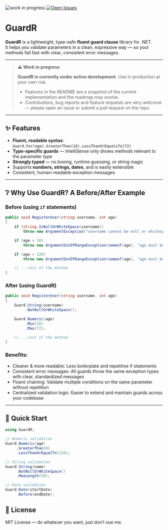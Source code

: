 ![work in progress](https://img.shields.io/badge/status-WIP-yellow)
[![Open Issues](https://img.shields.io/github/issues/NoubarKay/GuardR.svg)](https://github.com/NoubarKay/GuardR/issues)


# GuardR

**GuardR** is a lightweight, type-safe **fluent guard clause** library for .NET.  
It helps you validate parameters in a clean, expressive way — so your methods fail fast with clear, consistent error messages.

---
> **⚠️ Work in progress**
>
> **GuardR is currently under active development.** Use in production at your own risk.
>
> - Features in the README are a snapshot of the current implementation and the roadmap may evolve.
> - Contributions, bug reports and feature requests are very welcome — please open an issue or submit a pull request on the repo.
---


## ✨ Features
- **Fluent, readable syntax**: `Guard.For(age).GreaterThan(18).LessThanOrEqualsTo(72)`
- **Type-specific guards** — IntelliSense only shows methods relevant to the parameter type
- **Strongly typed** — no boxing, runtime guessing, or string magic
- Supports **numbers, strings, dates**, and is easily extensible
- Consistent, human-readable exception messages

---
## ❔ Why Use GuardR? A Before/After Example

### Before (using `if` statements)

```csharp
public void RegisterUser(string username, int age)
{
    if (string.IsNullOrWhiteSpace(username))
        throw new ArgumentException("username cannot be null or whitespace", nameof(username));

    if (age < 18)
        throw new ArgumentOutOfRangeException(nameof(age), "age must be at least 18");

    if (age > 120)
        throw new ArgumentOutOfRangeException(nameof(age), "age must be less than or equal to 120");

    // ...rest of the method
}
```
### After (using GuardR)
```csharp
public void RegisterUser(string username, int age)
{
    Guard.String(username)
         .NotNullOrWhiteSpace();

    Guard.Numeric(age)
         .Min(18)
         .Max(72);

    // ...rest of the method
}
```
### Benefits:
- Cleaner & more readable: Less boilerplate and repetitive if statements
- Consistent error messages: All guards throw the same exception types with clear, standardized messages
- Fluent chaining: Validate multiple conditions on the same parameter without repetition
- Centralized validation logic: Easier to extend and maintain guards across your codebase
---

## 🚀 Quick Start
```csharp
using GuardR;

// Numeric validation
Guard.Numeric(age)
     .GreaterThan(0)
     .LessThanOrEqualTo(120);

// String validation
Guard.String(name)
     .NotNullOrWhiteSpace()
     .MaxLength(50);

// Date validation
Guard.Date(startDate)
     .Before(endDate);
```

## 📜 License
MIT License — do whatever you want, just don’t sue me.
